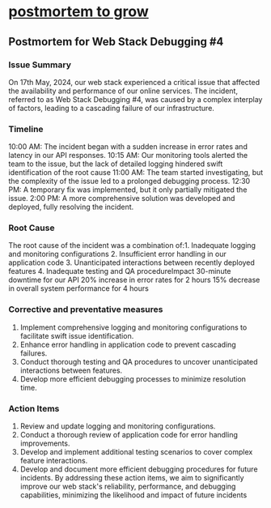 # [postmortem to grow](sddefault-1.jpg)

## Postmortem for Web Stack Debugging #4

### Issue Summary

On 17th May, 2024, our web stack experienced a critical issue that affected the availability and performance of our online services. The incident, referred to as Web Stack Debugging #4, was caused by a complex interplay of factors, leading to a cascading failure of our infrastructure.

### Timeline

10:00 AM: The incident began with a sudden increase in error rates and latency in our API responses.
10:15 AM: Our monitoring tools alerted the team to the issue, but the lack of detailed logging hindered swift identification of the root cause
11:00 AM: The team started investigating, but the complexity of the issue led to a prolonged debugging process.
12:30 PM: A temporary fix was implemented, but it only partially mitigated the issue.
2:00 PM: A more comprehensive solution was developed and deployed, fully resolving the incident.

### Root Cause

The root cause of the incident was a combination of:1. Inadequate logging and monitoring configurations
2. Insufficient error handling in our application code
3. Unanticipated interactions between recently deployed features
4. Inadequate testing and QA procedureImpact
30-minute downtime for our API
20% increase in error rates for 2 hours
15% decrease in overall system performance for 4 hours

### Corrective and preventative measures

1. Implement comprehensive logging and monitoring configurations to facilitate swift issue identification.
2. Enhance error handling in application code to prevent cascading failures.
3. Conduct thorough testing and QA procedures to uncover unanticipated interactions between features.
4. Develop more efficient debugging processes to minimize resolution time.

### Action Items

1. Review and update logging and monitoring configurations.
2. Conduct a thorough review of application code for error handling improvements.
3. Develop and implement additional testing scenarios to cover complex feature interactions.
4. Develop and document more efficient debugging procedures for future incidents.
By addressing these action items, we aim to significantly improve our web stack's reliability, performance, and debugging capabilities, minimizing the likelihood and impact of future incidents
